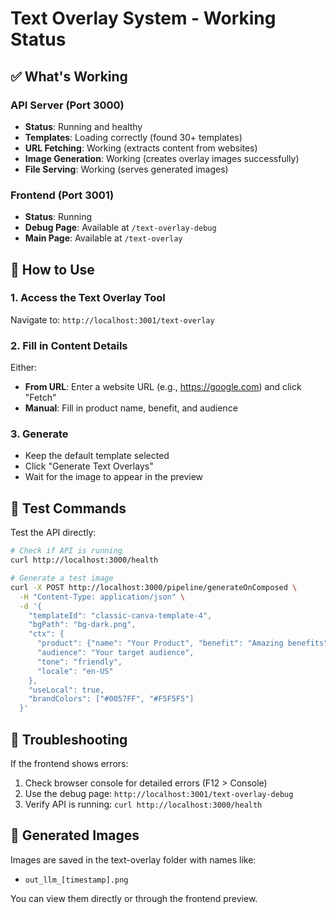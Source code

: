 # Text Overlay System - Working Status

## ✅ What's Working

### API Server (Port 3000)
- **Status**: Running and healthy
- **Templates**: Loading correctly (found 30+ templates)
- **URL Fetching**: Working (extracts content from websites)
- **Image Generation**: Working (creates overlay images successfully)
- **File Serving**: Working (serves generated images)

### Frontend (Port 3001)
- **Status**: Running
- **Debug Page**: Available at `/text-overlay-debug`
- **Main Page**: Available at `/text-overlay`

## 🔧 How to Use

### 1. Access the Text Overlay Tool
Navigate to: `http://localhost:3001/text-overlay`

### 2. Fill in Content Details
Either:
- **From URL**: Enter a website URL (e.g., https://google.com) and click "Fetch"
- **Manual**: Fill in product name, benefit, and audience

### 3. Generate
- Keep the default template selected
- Click "Generate Text Overlays"
- Wait for the image to appear in the preview

## 📝 Test Commands

Test the API directly:

```bash
# Check if API is running
curl http://localhost:3000/health

# Generate a test image
curl -X POST http://localhost:3000/pipeline/generateOnComposed \
  -H "Content-Type: application/json" \
  -d '{
    "templateId": "classic-canva-template-4",
    "bgPath": "bg-dark.png",
    "ctx": {
      "product": {"name": "Your Product", "benefit": "Amazing benefits"},
      "audience": "Your target audience",
      "tone": "friendly",
      "locale": "en-US"
    },
    "useLocal": true,
    "brandColors": ["#0057FF", "#F5F5F5"]
  }'
```

## 🐛 Troubleshooting

If the frontend shows errors:
1. Check browser console for detailed errors (F12 > Console)
2. Use the debug page: `http://localhost:3001/text-overlay-debug`
3. Verify API is running: `curl http://localhost:3000/health`

## 📸 Generated Images

Images are saved in the text-overlay folder with names like:
- `out_llm_[timestamp].png`

You can view them directly or through the frontend preview.